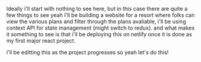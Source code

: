 Ideally i'll start with nothing to see here, but in this case there are quite a few things to see yeah 
I'll be building a website for a resort where folks can view the various plans and filter through the plans avaliable, i'll be using context API for state management (might switch to redux). and what makes it something to see is that i'll be deploying this on netlify once it is done as my first major react project.

I'll be editting this as the project progresses so yeah let's do this!
